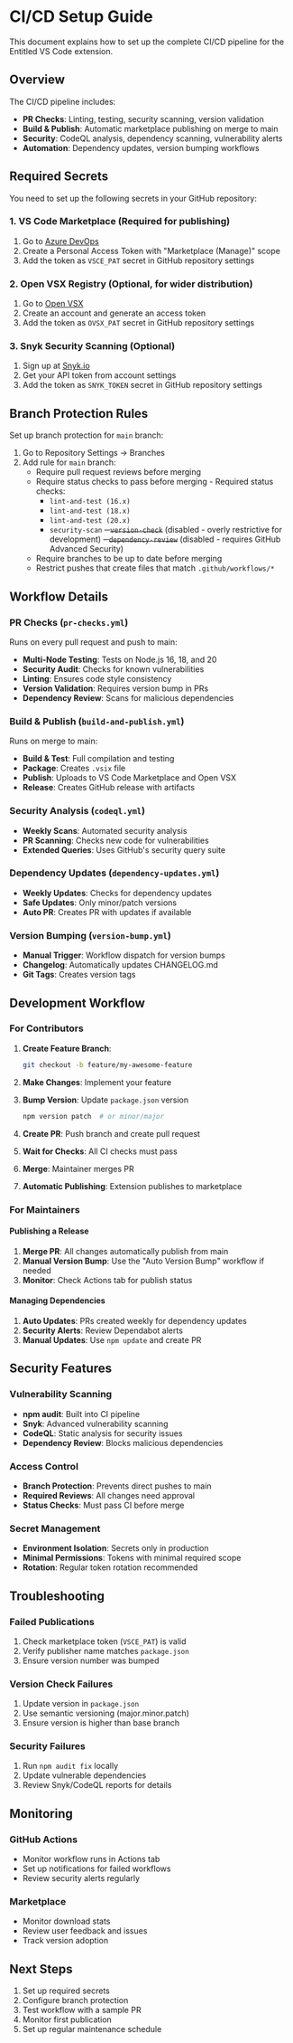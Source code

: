 # CI/CD Setup Guide

This document explains how to set up the complete CI/CD pipeline for the Entitled VS Code extension.

## Overview

The CI/CD pipeline includes:
- **PR Checks**: Linting, testing, security scanning, version validation
- **Build & Publish**: Automatic marketplace publishing on merge to main
- **Security**: CodeQL analysis, dependency scanning, vulnerability alerts
- **Automation**: Dependency updates, version bumping workflows

## Required Secrets

You need to set up the following secrets in your GitHub repository:

### 1. VS Code Marketplace (Required for publishing)

1. Go to [Azure DevOps](https://dev.azure.com)
2. Create a Personal Access Token with "Marketplace (Manage)" scope
3. Add the token as `VSCE_PAT` secret in GitHub repository settings

### 2. Open VSX Registry (Optional, for wider distribution)

1. Go to [Open VSX](https://open-vsx.org)
2. Create an account and generate an access token
3. Add the token as `OVSX_PAT` secret in GitHub repository settings

### 3. Snyk Security Scanning (Optional)

1. Sign up at [Snyk.io](https://snyk.io)
2. Get your API token from account settings
3. Add the token as `SNYK_TOKEN` secret in GitHub repository settings

## Branch Protection Rules

Set up branch protection for `main` branch:

1. Go to Repository Settings → Branches
2. Add rule for `main` branch:
   - Require pull request reviews before merging
   - Require status checks to pass before merging   - Required status checks:
     - `lint-and-test (16.x)`
     - `lint-and-test (18.x)`
     - `lint-and-test (20.x)`
     - `security-scan`
     ~~- `version-check`~~ (disabled - overly restrictive for development)
     ~~- `dependency-review`~~ (disabled - requires GitHub Advanced Security)
   - Require branches to be up to date before merging
   - Restrict pushes that create files that match `.github/workflows/*`

## Workflow Details

### PR Checks (`pr-checks.yml`)
Runs on every pull request and push to main:
- **Multi-Node Testing**: Tests on Node.js 16, 18, and 20
- **Security Audit**: Checks for known vulnerabilities
- **Linting**: Ensures code style consistency
- **Version Validation**: Requires version bump in PRs
- **Dependency Review**: Scans for malicious dependencies

### Build & Publish (`build-and-publish.yml`)
Runs on merge to main:
- **Build & Test**: Full compilation and testing
- **Package**: Creates `.vsix` file
- **Publish**: Uploads to VS Code Marketplace and Open VSX
- **Release**: Creates GitHub release with artifacts

### Security Analysis (`codeql.yml`)
- **Weekly Scans**: Automated security analysis
- **PR Scanning**: Checks new code for vulnerabilities
- **Extended Queries**: Uses GitHub's security query suite

### Dependency Updates (`dependency-updates.yml`)
- **Weekly Updates**: Checks for dependency updates
- **Safe Updates**: Only minor/patch versions
- **Auto PR**: Creates PR with updates if available

### Version Bumping (`version-bump.yml`)
- **Manual Trigger**: Workflow dispatch for version bumps
- **Changelog**: Automatically updates CHANGELOG.md
- **Git Tags**: Creates version tags

## Development Workflow

### For Contributors

1. **Create Feature Branch**:
   ```bash
   git checkout -b feature/my-awesome-feature
   ```

2. **Make Changes**: Implement your feature

3. **Bump Version**: Update `package.json` version
   ```bash
   npm version patch  # or minor/major
   ```

4. **Create PR**: Push branch and create pull request

5. **Wait for Checks**: All CI checks must pass

6. **Merge**: Maintainer merges PR

7. **Automatic Publishing**: Extension publishes to marketplace

### For Maintainers

#### Publishing a Release

1. **Merge PR**: All changes automatically publish from main
2. **Manual Version Bump**: Use the "Auto Version Bump" workflow if needed
3. **Monitor**: Check Actions tab for publish status

#### Managing Dependencies

1. **Auto Updates**: PRs created weekly for dependency updates
2. **Security Alerts**: Review Dependabot alerts
3. **Manual Updates**: Use `npm update` and create PR

## Security Features

### Vulnerability Scanning
- **npm audit**: Built into CI pipeline
- **Snyk**: Advanced vulnerability scanning
- **CodeQL**: Static analysis for security issues
- **Dependency Review**: Blocks malicious dependencies

### Access Control
- **Branch Protection**: Prevents direct pushes to main
- **Required Reviews**: All changes need approval
- **Status Checks**: Must pass CI before merge

### Secret Management
- **Environment Isolation**: Secrets only in production
- **Minimal Permissions**: Tokens with minimal required scope
- **Rotation**: Regular token rotation recommended

## Troubleshooting

### Failed Publications
1. Check marketplace token (`VSCE_PAT`) is valid
2. Verify publisher name matches `package.json`
3. Ensure version number was bumped

### Version Check Failures
1. Update version in `package.json`
2. Use semantic versioning (major.minor.patch)
3. Ensure version is higher than base branch

### Security Failures
1. Run `npm audit fix` locally
2. Update vulnerable dependencies
3. Review Snyk/CodeQL reports for details

## Monitoring

### GitHub Actions
- Monitor workflow runs in Actions tab
- Set up notifications for failed workflows
- Review security alerts regularly

### Marketplace
- Monitor download stats
- Review user feedback and issues
- Track version adoption

## Next Steps

1. Set up required secrets
2. Configure branch protection
3. Test workflow with a sample PR
4. Monitor first publication
5. Set up regular maintenance schedule
